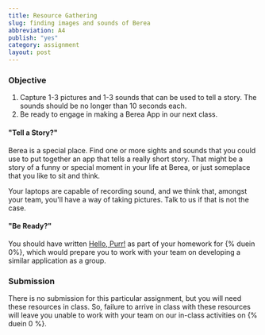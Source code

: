 ```yaml
---
title: Resource Gathering
slug: finding images and sounds of Berea
abbreviation: A4
publish: "yes"
category: assignment
layout: post
---
```


### Objective

1. Capture 1-3 pictures and 1-3 sounds that can be used to tell a story. The sounds should be no longer than 10 seconds each.
1. Be ready to engage in making a Berea App in our next class.

#### "Tell a Story?"

Berea is a special place. Find one or more sights and sounds that you could use to put together an app that tells a really short story. That might be a story of a funny or special moment in your life at Berea, or just someplace that you like to sit and think.

Your laptops are capable of recording sound, and we think that, amongst your team, you'll have a way of taking pictures. Talk to us if that is not the case.

#### "Be Ready?"

You should have written [Hello, Purr!]({{site.base}}/todo/a3/) as part of your homework for {% duein 0%}, which would prepare you to work with your team on developing a similar application as a group.

### Submission

There is no submission for this particular assignment, but you will need these resources in class. So, failure to arrive in class with these resources will leave you unable to work with your team on our in-class activities on {% duein 0 %}.